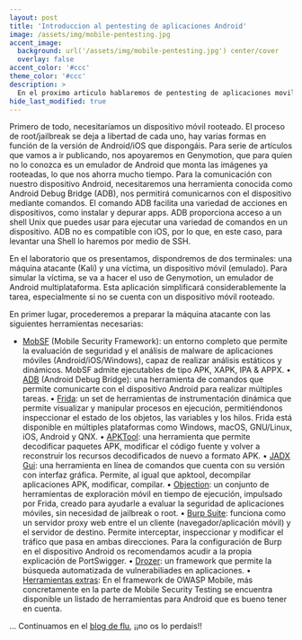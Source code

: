 ```yaml
---
layout: post
title: 'Introduccion al pentesting de aplicaciones Android'
image: /assets/img/mobile-pentesting.jpg
accent_image:
  background: url('/assets/img/mobile-pentesting.jpg') center/cover
  overlay: false
accent_color: '#ccc'
theme_color: '#ccc'
description: >
  En el proximo articulo hablaremos de pentesting de aplicaciones moviles, ese desconocido para muchos, con la intencion de acercar al público este tipo de auditorias que por distintas que parezcan, pueden llegar a ser muy interesantes si se logra entender como se llevan a cabo. 
hide_last_modified: true
---
```

Primero de todo, necesitaríamos un dispositivo móvil rooteado. El proceso de root/jailbreak se deja a libertad de cada uno, hay varias formas en función de la versión de Android/iOS que dispongáis. Para serie de artículos que vamos a ir publicando, nos apoyaremos en Genymotion, que para quien no lo conozca es un emulador de Android que monta las imágenes ya rooteadas, lo que nos ahorra mucho tiempo.
Para la comunicación con nuestro dispositivo Android, necesitaremos una herramienta conocida como Android Debug Bridge (ADB), nos permitirá comunicarnos con el dispositivo mediante comandos. El comando ADB facilita una variedad de acciones en dispositivos, como instalar y depurar apps. ADB proporciona acceso a un shell Unix que puedes usar para ejecutar una variedad de comandos en un dispositivo. ADB no es compatible con iOS, por lo que, en este caso, para levantar una Shell lo haremos por medio de SSH. 

En el laboratorio que os presentamos, dispondremos de dos terminales: una máquina atacante (Kali) y una víctima, un dispositivo móvil (emulado). Para simular la víctima, se va a hacer el uso de Genymotion, un emulador de Android multiplataforma. Esta aplicación simplificará considerablemente la tarea, especialmente si no se cuenta con un dispositivo móvil rooteado. 

En primer lugar, procederemos a preparar la máquina atacante con las siguientes herramientas necesarias:
* [MobSF](https://github.com/MobSF/Mobile-Security-Framework-MobSF) (Mobile Security Framework): un entorno completo que permite la evaluación de seguridad y el análisis de malware de aplicaciones móviles (Android/iOS/Windows), capaz de realizar análisis estáticos y dinámicos. MobSF admite ejecutables de tipo APK, XAPK, IPA & APPX.
•	[ADB](https://developer.android.com/studio/command-line/adb?hl=es-419) (Android Debug Bridge): una herramienta de comandos que permite comunicarte con el dispositivo Android para realizar múltiples tareas.
•	[Frida](https://frida.re/docs/home/): un set de herramientas de instrumentación dinámica que permite visualizar y manipular procesos en ejecución, permitiéndonos inspeccionar el estado de los objetos, las variables y los hilos. Frida está disponible en múltiples plataformas como Windows, macOS, GNU/Linux, iOS, Android y QNX.
•	[APKTool](https://apktool.org/docs/the-basics/intro/): una herramienta que permite decodificar paquetes APK, modificar el código fuente y volver a reconstruir los recursos decodificados de nuevo a formato APK.
•	[JADX Gui](https://sourceforge.net/projects/jadx.mirror/): una herramienta en línea de comandos que cuenta con su versión con interfaz gráfica. Permite, al igual que apktool, decompilar aplicaciones APK, modificar, compilar.
•	[Objection](https://mas.owasp.org/MASTG/tools/generic/MASTG-TOOL-0038/): un conjunto de herramientas de exploración móvil en tiempo de ejecución, impulsado por Frida, creado para ayudarle a evaluar la seguridad de aplicaciones móviles, sin necesidad de jailbreak o root.
•	[Burp Suite](https://portswigger.net/burp/documentation/desktop/getting-started/download-and-install): funciona como un servidor proxy web entre el un cliente (navegador/aplicación móvil) y el servidor de destino. Permite interceptar, inspeccionar y modificar el tráfico que pasa en ambas direcciones. Para la configuración de Burp en el dispositivo Android os recomendamos acudir a la propia explicación de PortSwigger.
•	[Drozer](https://github.com/WithSecureLabs/drozer): un framework que permite la búsqueda automatizada de vulnerabiliades en aplicaciones.
•	[Herramientas extras](https://mas.owasp.org/MASTG/tools/#generic-tools):  En el framework de OWASP Mobile, más concretamente en la parte de Mobile Security Testing se encuentra disponible un listado de herramientas para Android que es bueno tener en cuenta.

... Continuamos en el [blog de flu](https://www.flu-project.com/2023/12/PentestingAplicacionesM.html), ¡¡no os lo perdais!! 
